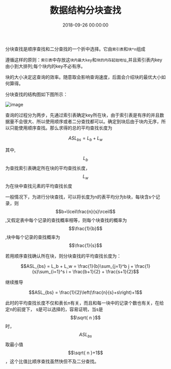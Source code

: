 ﻿---
layout: post
title: 数据结构分块查找
date: 2018-09-26 00:00:00
categories: 算法与数据结构
---

分块查找是顺序查找和二分查找的一个折中选择。它由``索引表``和``块*n``组成

遵循这样的原则：``索引表``中存放这``块内最大key``和``块的内存起始地址``,并且索引表内key由小到大排列;每个块内的key不必有序。

块的大小决定这查询的效率。随意取会影响查询速度，后面会介绍块的最优大小如何算得。

分块查找的结构图如下图所示：

![image](http://ww1.sinaimg.cn/large/0066vfZIgy1fvndq7wq28j30ev0a00tx.jpg)


查询的过程分为两步，先通过索引表确定key所在块，由于索引表是有序的并且数据量不会很大、所以使用顺序或者二分查找都可以。确定到块后由于块内无序，所以只能使用顺序查找。那么求得的总的平均查找长度为

$$ASL_{bs} = L_b + L_w$$

其中,$$L_b$$为查找索引表确定所在块的平均查找长度，$$L_w$$为在块中查找元素的平均查找长度

一般情况下，为进行分块查找，可以将长度为n的表平均分为b块，每块含s个记录，则 $$b=\lceil\frac{n}{s}\rceil$$,又假定表中每个记录的查找概率相等，则每个块查找的概率为$$\frac{1}{b}$$,块中每个记录的查找概率为 $$\frac{1}{s}$$

若用顺序查找确认所在块，则分块查找的平均查找长度为：

$$ASL_{bs} = L_b + L_w = \frac{1}{b}\sum_{j=1}^b j + \frac{1}{s}\sum_{i=1}^s i  = \frac{b+1}{2} + \frac{s+1}{2}$$

继续推导

$$ASL_{bs} = \frac{1}{2}\left(\frac{n}{s}+s\right)+1$$

此时的平均查找长度不仅和表长n有关，而且和每一块中的记录个数也有关，在给定n的前提下， s是可以选择的，容易证明，当s是$$\sqrt{ n }$$ 时，$$ASL_{bs}$$取最小值$$\sqrt{ n }+1$$，这个比值比顺序查找虽然快但不及二分查找。